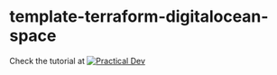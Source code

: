 # template-terraform-digitalocean-space

Check the tutorial at [![Practical Dev](./github/devto.jpeg)](https://dev.to/aleixmorgadas/storing-terraform-state-in-digital-ocean-space-3a97)

